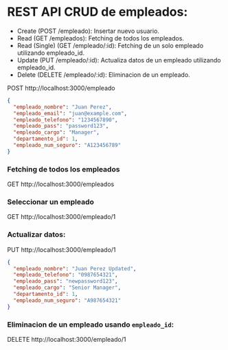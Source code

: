 # REST API CRUD de empleados:

- Create (POST /empleado): Insertar nuevo usuario.
- Read (GET /empleados): Fetching de todos los empleados.
- Read (Single) (GET /empleado/:id): Fetching de un solo empleado utilizando empleado_id.
- Update (PUT /empleado/:id): Actualiza datos de un empleado utilizando empleado_id.
- Delete (DELETE /empleado/:id): Eliminacion de un empleado.

POST http://localhost:3000/empleado
```json
{
  "empleado_nombre": "Juan Perez",
  "empleado_email": "juan@example.com",
  "empleado_telefono": "1234567890",
  "empleado_pass": "password123",
  "empleado_cargo": "Manager",
  "departamento_id": 1,
  "empleado_num_seguro": "A123456789"
}
```
### Fetching de todos los empleados
GET http://localhost:3000/empleados

### Seleccionar un empleado
GET http://localhost:3000/empleado/1

### Actualizar datos:
PUT http://localhost:3000/empleado/1
```json
{
  "empleado_nombre": "Juan Perez Updated",
  "empleado_telefono": "0987654321",
  "empleado_pass": "newpassword123",
  "empleado_cargo": "Senior Manager",
  "departamento_id": 1,
  "empleado_num_seguro": "A987654321"
}
```

### Eliminacion de un empleado usando `empleado_id`:
DELETE http://localhost:3000/empleado/1